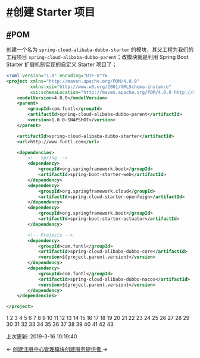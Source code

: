 # [#](https://funtl.com/zh/spring-cloud-alibaba-dubbo-vue/创建-Starter-项目.html#创建-starter-项目)创建 Starter 项目

## [#](https://funtl.com/zh/spring-cloud-alibaba-dubbo-vue/创建-Starter-项目.html#pom)POM

创建一个名为 `spring-cloud-alibaba-dubbo-starter` 的模块，其父工程为我们的工程项目 `spring-cloud-alibaba-dubbo-parent`；改模块就是利用 Spring Boot Starter 扩展机制实现的自定义 Starter 项目了；

```xml
<?xml version="1.0" encoding="UTF-8"?>
<project xmlns="http://maven.apache.org/POM/4.0.0"
         xmlns:xsi="http://www.w3.org/2001/XMLSchema-instance"
         xsi:schemaLocation="http://maven.apache.org/POM/4.0.0 http://maven.apache.org/xsd/maven-4.0.0.xsd">
    <modelVersion>4.0.0</modelVersion>
    <parent>
        <groupId>com.funtl</groupId>
        <artifactId>spring-cloud-alibaba-dubbo-parent</artifactId>
        <version>1.0.0-SNAPSHOT</version>
    </parent>

    <artifactId>spring-cloud-alibaba-dubbo-starter</artifactId>
    <url>http://www.funtl.com</url>

    <dependencies>
        <!-- Spring -->
        <dependency>
            <groupId>org.springframework.boot</groupId>
            <artifactId>spring-boot-starter-web</artifactId>
        </dependency>
        <dependency>
            <groupId>org.springframework.cloud</groupId>
            <artifactId>spring-cloud-starter-openfeign</artifactId>
        </dependency>
        <dependency>
            <groupId>org.springframework.boot</groupId>
            <artifactId>spring-boot-starter-actuator</artifactId>
        </dependency>

        <!-- Projects -->
        <dependency>
            <groupId>com.funtl</groupId>
            <artifactId>spring-cloud-alibaba-dubbo-core</artifactId>
            <version>${project.parent.version}</version>
        </dependency>
        <dependency>
            <groupId>com.funtl</groupId>
            <artifactId>spring-cloud-alibaba-dubbo-nacos</artifactId>
            <version>${project.parent.version}</version>
        </dependency>
    </dependencies>

</project>
```

1
2
3
4
5
6
7
8
9
10
11
12
13
14
15
16
17
18
19
20
21
22
23
24
25
26
27
28
29
30
31
32
33
34
35
36
37
38
39
40
41
42
43

上次更新: 2019-3-16 10:19:40

← [创建注册中心管理模块](https://funtl.com/zh/spring-cloud-alibaba-dubbo-vue/创建注册中心管理模块.html)[创建服务提供者 ](https://funtl.com/zh/spring-cloud-alibaba-dubbo-vue/创建服务提供者.html)→